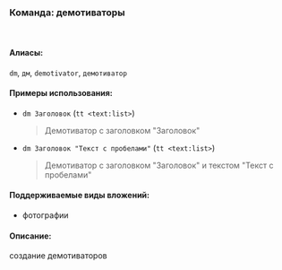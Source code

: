 ### **Команда: демотиваторы**
<br>

#### **Алиасы**:
`dm`, `дм`, `demotivator`, `демотиватор`


#### **Примеры использования**:
- `dm Заголовок` (`tt <text:list>`)
  > Демотиватор с заголовком "Заголовок"
- `dm Заголовок "Текст с пробелами"` (`tt <text:list>`)
  > Демотиватор с заголовком "Заголовок" и текстом "Текст с пробелами"


#### **Поддерживаемые виды вложений**:
- фотографии


#### **Описание**:
создание демотиваторов
